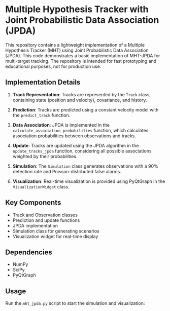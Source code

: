 # Multiple Hypothesis Tracker with Joint Probabilistic Data Association (JPDA)

This repository contains a lightweight implementation of a Multiple Hypothesis Tracker (MHT) using Joint Probabilistic Data Association (JPDA). This code demonstrates a basic implementation of MHT-JPDA for multi-target tracking. The repository is intended for fast prototyping and educational purposes, not for production use.

## Implementation Details

1. **Track Representation**: Tracks are represented by the `Track` class, containing state (position and velocity), covariance, and history.

2. **Prediction**: Tracks are predicted using a constant velocity model with the `predict_track` function.

3. **Data Association**: JPDA is implemented in the `calculate_association_probabilities` function, which calculates association probabilities between observations and tracks.

4. **Update**: Tracks are updated using the JPDA algorithm in the `update_tracks_jpda` function, considering all possible associations weighted by their probabilities.

5. **Simulation**: The `Simulation` class generates observations with a 90% detection rate and Poisson-distributed false alarms.

6. **Visualization**: Real-time visualization is provided using PyQtGraph in the `VisualizationWidget` class.

## Key Components

- Track and Observation classes
- Prediction and update functions
- JPDA implementation
- Simulation class for generating scenarios
- Visualization widget for real-time display

## Dependencies

- NumPy
- SciPy
- PyQtGraph

## Usage

Run the `mht_jpda.py` script to start the simulation and visualization:
